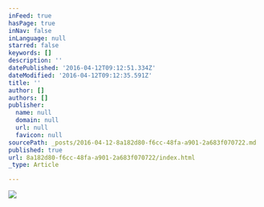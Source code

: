 ```yaml
---
inFeed: true
hasPage: true
inNav: false
inLanguage: null
starred: false
keywords: []
description: ''
datePublished: '2016-04-12T09:12:51.334Z'
dateModified: '2016-04-12T09:12:35.591Z'
title: ''
author: []
authors: []
publisher:
  name: null
  domain: null
  url: null
  favicon: null
sourcePath: _posts/2016-04-12-8a182d80-f6cc-48fa-a901-2a683f070722.md
published: true
url: 8a182d80-f6cc-48fa-a901-2a683f070722/index.html
_type: Article

---
```

![](https://the-grid-user-content.s3-us-west-2.amazonaws.com/ae90f774-8357-43a8-88c5-7473febdc716.jpg)